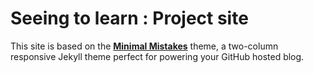 # Seeing to learn : Project site 

This site is based on the **[Minimal Mistakes](http://mmistakes.github.io/minimal-mistakes)** theme, a two-column responsive Jekyll theme perfect for powering your GitHub hosted blog.
